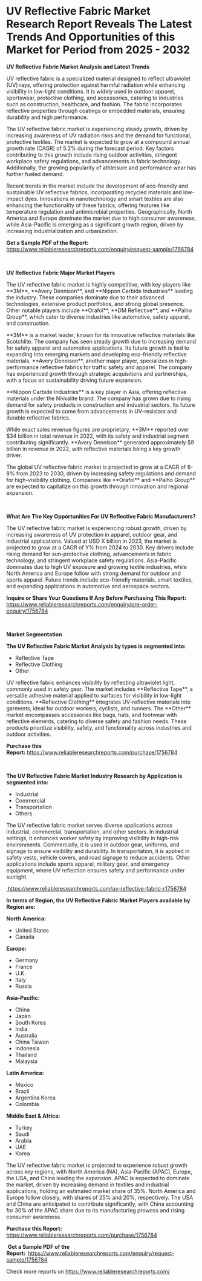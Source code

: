 <p><h1>UV Reflective Fabric Market Research Report Reveals The Latest Trends And Opportunities of this Market for Period from 2025 - 2032</h1></p><p><strong>UV Reflective Fabric Market Analysis and Latest Trends</strong></p>
<p><p>UV reflective fabric is a specialized material designed to reflect ultraviolet (UV) rays, offering protection against harmful radiation while enhancing visibility in low-light conditions. It is widely used in outdoor apparel, sportswear, protective clothing, and accessories, catering to industries such as construction, healthcare, and fashion. The fabric incorporates reflective properties through coatings or embedded materials, ensuring durability and high performance.</p><p>The UV reflective fabric market is experiencing steady growth, driven by increasing awareness of UV radiation risks and the demand for functional, protective textiles. The market is expected to grow at a compound annual growth rate (CAGR) of 5.2% during the forecast period. Key factors contributing to this growth include rising outdoor activities, stringent workplace safety regulations, and advancements in fabric technology. Additionally, the growing popularity of athleisure and performance wear has further fueled demand.</p><p>Recent trends in the market include the development of eco-friendly and sustainable UV reflective fabrics, incorporating recycled materials and low-impact dyes. Innovations in nanotechnology and smart textiles are also enhancing the functionality of these fabrics, offering features like temperature regulation and antimicrobial properties. Geographically, North America and Europe dominate the market due to high consumer awareness, while Asia-Pacific is emerging as a significant growth region, driven by increasing industrialization and urbanization.</p></p>
<p><strong>Get a Sample PDF of the Report:&nbsp;</strong> <a href="https://www.reliableresearchreports.com/enquiry/request-sample/1756784?utm_campaign=1581&utm_medium=2&utm_source=Github&utm_content=ia&utm_term=26012025&utm_id=uv-reflective-fabric">https://www.reliableresearchreports.com/enquiry/request-sample/1756784</a></p>
<p>&nbsp;</p>
<p><strong>UV Reflective Fabric Major Market Players</strong></p>
<p><p>The UV reflective fabric market is highly competitive, with key players like **3M**, **Avery Dennison**, and **Nippon Carbide Industries** leading the industry. These companies dominate due to their advanced technologies, extensive product portfolios, and strong global presence. Other notable players include **Orafol**, **DM Reflective**, and **Paiho Group**, which cater to diverse industries like automotive, safety apparel, and construction.</p><p>**3M** is a market leader, known for its innovative reflective materials like Scotchlite. The company has seen steady growth due to increasing demand for safety apparel and automotive applications. Its future growth is tied to expanding into emerging markets and developing eco-friendly reflective materials. **Avery Dennison**, another major player, specializes in high-performance reflective fabrics for traffic safety and apparel. The company has experienced growth through strategic acquisitions and partnerships, with a focus on sustainability driving future expansion.</p><p>**Nippon Carbide Industries** is a key player in Asia, offering reflective materials under the Nikkalite brand. The company has grown due to rising demand for safety products in construction and industrial sectors. Its future growth is expected to come from advancements in UV-resistant and durable reflective fabrics.</p><p>While exact sales revenue figures are proprietary, **3M** reported over $34 billion in total revenue in 2022, with its safety and industrial segment contributing significantly. **Avery Dennison** generated approximately $9 billion in revenue in 2022, with reflective materials being a key growth driver.</p><p>The global UV reflective fabric market is projected to grow at a CAGR of 6-8% from 2023 to 2030, driven by increasing safety regulations and demand for high-visibility clothing. Companies like **Orafol** and **Paiho Group** are expected to capitalize on this growth through innovation and regional expansion.</p></p>
<p>&nbsp;</p>
<p><strong>What Are The Key Opportunities For UV Reflective Fabric Manufacturers?</strong></p>
<p><p>The UV reflective fabric market is experiencing robust growth, driven by increasing awareness of UV protection in apparel, outdoor gear, and industrial applications. Valued at USD X billion in 2023, the market is projected to grow at a CAGR of Y% from 2024 to 2030. Key drivers include rising demand for sun-protective clothing, advancements in fabric technology, and stringent workplace safety regulations. Asia-Pacific dominates due to high UV exposure and growing textile industries, while North America and Europe follow with strong demand for outdoor and sports apparel. Future trends include eco-friendly materials, smart textiles, and expanding applications in automotive and aerospace sectors.</p></p>
<p><strong>Inquire or Share Your Questions If Any Before Purchasing This Report:</strong> <a href="https://www.reliableresearchreports.com/enquiry/pre-order-enquiry/1756784?utm_campaign=1581&utm_medium=2&utm_source=Github&utm_content=ia&utm_term=26012025&utm_id=uv-reflective-fabric">https://www.reliableresearchreports.com/enquiry/pre-order-enquiry/1756784</a></p>
<p>&nbsp;</p>
<p><strong>Market Segmentation</strong></p>
<p><strong>The UV Reflective Fabric Market Analysis by types is segmented into:</strong></p>
<p><ul><li>Reflective Tape</li><li>Reflective Clothing</li><li>Other</li></ul></p>
<p><p>UV reflective fabric enhances visibility by reflecting ultraviolet light, commonly used in safety gear. The market includes **Reflective Tape**, a versatile adhesive material applied to surfaces for visibility in low-light conditions. **Reflective Clothing** integrates UV-reflective materials into garments, ideal for outdoor workers, cyclists, and runners. The **Other** market encompasses accessories like bags, hats, and footwear with reflective elements, catering to diverse safety and fashion needs. These products prioritize visibility, safety, and functionality across industries and outdoor activities.</p></p>
<p><strong>Purchase this Report:&nbsp;</strong><a href="https://www.reliableresearchreports.com/purchase/1756784?utm_campaign=1581&utm_medium=2&utm_source=Github&utm_content=ia&utm_term=26012025&utm_id=uv-reflective-fabric">https://www.reliableresearchreports.com/purchase/1756784</a></p>
<p>&nbsp;</p>
<p><strong>The UV Reflective Fabric Market Industry Research by Application is segmented into:</strong></p>
<p><ul><li>Industrial</li><li>Commercial</li><li>Transportation</li><li>Others</li></ul></p>
<p><p>The UV reflective fabric market serves diverse applications across industrial, commercial, transportation, and other sectors. In industrial settings, it enhances worker safety by improving visibility in high-risk environments. Commercially, it is used in outdoor gear, uniforms, and signage to ensure visibility and durability. In transportation, it is applied in safety vests, vehicle covers, and road signage to reduce accidents. Other applications include sports apparel, military gear, and emergency equipment, where UV reflection ensures safety and performance under sunlight.</p></p>
<p><a href="https://www.reliableresearchreports.com/uv-reflective-fabric-r1756784?utm_campaign=1581&utm_medium=2&utm_source=Github&utm_content=ia&utm_term=26012025&utm_id=uv-reflective-fabric">&nbsp;https://www.reliableresearchreports.com/uv-reflective-fabric-r1756784</a></p>
<p><strong>In terms of Region, the UV Reflective Fabric Market Players available by Region are:</strong></p>
<p>
    <p> <strong> North America: </strong>
        <ul>
            <li>United States</li>
            <li>Canada</li>
        </ul>
        </p> 
    <p> <strong> Europe: </strong>
        <ul>
            <li>Germany</li>
            <li>France</li>
            <li>U.K.</li>
            <li>Italy</li>
            <li>Russia</li>
        </ul>
        </p> 
    <p> <strong> Asia-Pacific: </strong>
        <ul>
            <li>China</li>
            <li>Japan</li>
            <li>South Korea</li>
            <li>India</li>
            <li>Australia</li>
            <li>China Taiwan</li>
            <li>Indonesia</li>
            <li>Thailand</li>
            <li>Malaysia</li>
        </ul>
        </p> 
    <p> <strong> Latin America: </strong>
        <ul>
            <li>Mexico</li>
            <li>Brazil</li>
            <li>Argentina Korea</li>
            <li>Colombia</li>
        </ul>
        </p> 
    <p> <strong> Middle East & Africa: </strong>
        <ul>
            <li>Turkey</li>
            <li>Saudi</li>
            <li>Arabia</li>
            <li>UAE</li>
            <li>Korea</li>
        </ul>
    </p>
    </p>
<p><p>The UV reflective fabric market is projected to experience robust growth across key regions, with North America (NA), Asia-Pacific (APAC), Europe, the USA, and China leading the expansion. APAC is expected to dominate the market, driven by increasing demand in textiles and industrial applications, holding an estimated market share of 35%. North America and Europe follow closely, with shares of 25% and 20%, respectively. The USA and China are anticipated to contribute significantly, with China accounting for 30% of the APAC share due to its manufacturing prowess and rising consumer awareness.</p></p>
<p><strong>Purchase this Report: </strong><a href="https://www.reliableresearchreports.com/purchase/1756784?utm_campaign=1581&utm_medium=2&utm_source=Github&utm_content=ia&utm_term=26012025&utm_id=uv-reflective-fabric">https://www.reliableresearchreports.com/purchase/1756784</a></p>
<p>&nbsp;<strong>Get a Sample PDF of the Report:&nbsp;&nbsp;</strong><a href="https://www.reliableresearchreports.com/enquiry/request-sample/1756784?utm_campaign=1581&utm_medium=2&utm_source=Github&utm_content=ia&utm_term=26012025&utm_id=uv-reflective-fabric">https://www.reliableresearchreports.com/enquiry/request-sample/1756784</a></p>
<p><strong></strong></p>
<p>Check more reports on <a href="https://www.reliableresearchreports.com/?utm_campaign=1581&utm_medium=2&utm_source=Github&utm_content=ia&utm_term=26012025&utm_id=uv-reflective-fabric">https://www.reliableresearchreports.com/</a></p>